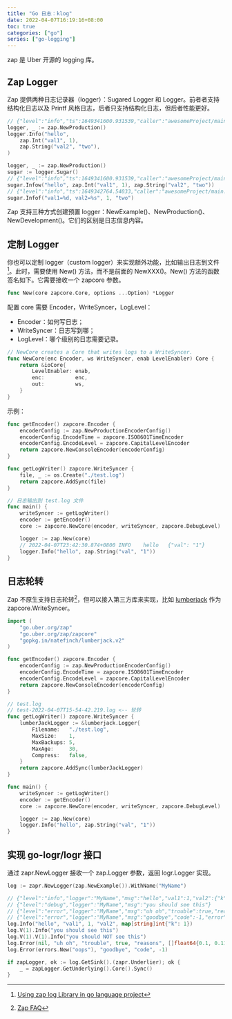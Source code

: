 ```yaml
---
title: "Go 日志：klog"
date: 2022-04-07T16:19:16+08:00
toc: true
categories: ["go"]
series: ["go-logging"]
---
```


zap 是 Uber 开源的 logging 库。

## Zap Logger

Zap 提供两种日志记录器（logger）：Sugared Logger 和 Logger。前者者支持结构化日志以及 Printf 风格日志，后者只支持结构化日志，但后者性能更好。

```go
// {"level":"info","ts":1649341600.931539,"caller":"awesomeProject/main.go:10","msg":"hello","val1":1,"val2":"two"}
logger, _ := zap.NewProduction()
logger.Info("hello",
    zap.Int("val1", 1),
    zap.String("val2", "two"),
)
```

```go
logger, _ := zap.NewProduction()
sugar := logger.Sugar()
// {"level":"info","ts":1649341600.931539,"caller":"awesomeProject/main.go:10","msg":"hello","val1":1,"val2":"two"}
sugar.Infow("hello", zap.Int("val1", 1), zap.String("val2", "two"))
// {"level":"info","ts":1649342764.54033,"caller":"awesomeProject/main.go:12","msg":"val1=1, val2=two"}
sugar.Infof("val1=%d, val2=%s", 1, "two")
```

Zap 支持三种方式创建预置 logger：NewExample()、NewProduction()、NewDevelopment()。它们的区别是日志信息内容。

## 定制 Logger

你也可以定制 logger（custom logger）来实现额外功能，比如输出日志到文件[^1]。此时，需要使用 New() 方法，而不是前面的 NewXXX()。New() 方法的函数签名如下。它需要接收一个 zapcore 参数。

```go
func New(core zapcore.Core, options ...Option) *Logger
```

配置 core 需要 Encoder，WriteSyncer，LogLevel：

- Encoder：如何写日志；
- WriteSyncer：日志写到哪；
- LogLevel：哪个级别的日志需要记录。

```go
// NewCore creates a Core that writes logs to a WriteSyncer.
func NewCore(enc Encoder, ws WriteSyncer, enab LevelEnabler) Core {
	return &ioCore{
		LevelEnabler: enab,
		enc:          enc,
		out:          ws,
	}
}
```

示例：
```go
func getEncoder() zapcore.Encoder {
    encoderConfig := zap.NewProductionEncoderConfig()
    encoderConfig.EncodeTime = zapcore.ISO8601TimeEncoder
    encoderConfig.EncodeLevel = zapcore.CapitalLevelEncoder
    return zapcore.NewConsoleEncoder(encoderConfig)
}

func getLogWriter() zapcore.WriteSyncer {
	file, _ := os.Create("./test.log")
	return zapcore.AddSync(file)
}

// 日志输出到 test.log 文件
func main() {
	writeSyncer := getLogWriter()
	encoder := getEncoder()
	core := zapcore.NewCore(encoder, writeSyncer, zapcore.DebugLevel)

	logger := zap.New(core)
	// 2022-04-07T23:42:30.874+0800	INFO	hello	{"val": "1"}
	logger.Info("hello", zap.String("val", "1"))
}
```

## 日志轮转

Zap 不原生支持日志轮转[^2]，但可以接入第三方库来实现，比如 [lumberjack](gopkg.in/natefinch/lumberjack.v2) 作为 zapcore.WriteSyncer。

```go
import (
	"go.uber.org/zap"
	"go.uber.org/zap/zapcore"
	"gopkg.in/natefinch/lumberjack.v2"
)

func getEncoder() zapcore.Encoder {
	encoderConfig := zap.NewProductionEncoderConfig()
	encoderConfig.EncodeTime = zapcore.ISO8601TimeEncoder
	encoderConfig.EncodeLevel = zapcore.CapitalLevelEncoder
	return zapcore.NewConsoleEncoder(encoderConfig)
}

// test.log
// test-2022-04-07T15-54-42.219.log <-- 轮转
func getLogWriter() zapcore.WriteSyncer {
	lumberJackLogger := &lumberjack.Logger{
		Filename:   "./test.log",
		MaxSize:    1,
		MaxBackups: 5,
		MaxAge:     30,
		Compress:   false,
	}
	return zapcore.AddSync(lumberJackLogger)
}

func main() {
	writeSyncer := getLogWriter()
	encoder := getEncoder()
	core := zapcore.NewCore(encoder, writeSyncer, zapcore.DebugLevel)

	logger := zap.New(core)
	logger.Info("hello", zap.String("val", "1"))
}
```

## 实现 go-logr/logr 接口

通过 zapr.NewLogger 接收一个 zap.Logger 参数，返回  logr.Logger 实现。

```go
log := zapr.NewLogger(zap.NewExample()).WithName("MyName")

// {"level":"info","logger":"MyName","msg":"hello","val1":1,"val2":{"k":1}}
// {"level":"debug","logger":"MyName","msg":"you should see this"}
// {"level":"error","logger":"MyName","msg":"uh oh","trouble":true,"reasons":[0.1,0.11,3.14]}
// {"level":"error","logger":"MyName","msg":"goodbye","code":-1,"error":"oops"}
log.Info("hello", "val1", 1, "val2", map[string]int{"k": 1})
log.V(1).Info("you should see this")
log.V(1).V(1).Info("you should NOT see this")
log.Error(nil, "uh oh", "trouble", true, "reasons", []float64{0.1, 0.11, 3.14})
log.Error(errors.New("oops"), "goodbye", "code", -1)

if zapLogger, ok := log.GetSink().(zapr.Underlier); ok {
    _ = zapLogger.GetUnderlying().Core().Sync()
}
```

[^1]: [Using zap log Library in go language project](https://developpaper.com/using-zap-log-library-in-go-language-project-translation/)
[^2]: [Zap FAQ](https://github.com/uber-go/zap/blob/master/FAQ.md#does-zap-support-log-rotation)